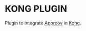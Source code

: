 # KONG PLUGIN

Plugin to integrate [Approov](https://approov.io) in [Kong](https://konghq.com/kong/).
